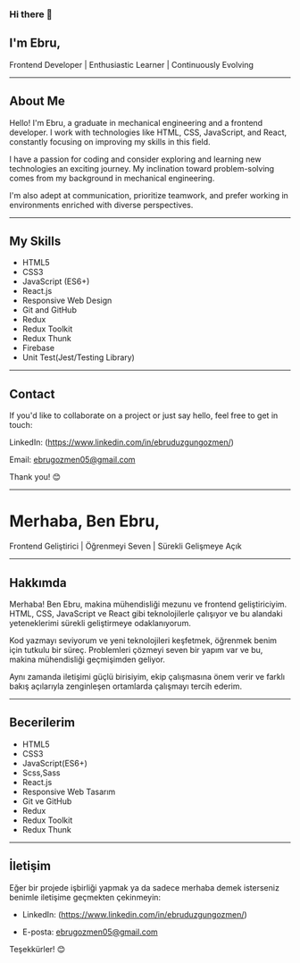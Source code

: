 ### Hi there 👋

## I'm Ebru,

Frontend Developer | Enthusiastic Learner | Continuously Evolving

---

## About Me

Hello! I'm Ebru, a graduate in mechanical engineering and a frontend developer. I work with technologies like HTML, CSS, JavaScript, and React, constantly focusing on improving my skills in this field.

I have a passion for coding and consider exploring and learning new technologies an exciting journey. My inclination toward problem-solving comes from my background in mechanical engineering.

I'm also adept at communication, prioritize teamwork, and prefer working in environments enriched with diverse perspectives.

---

## My Skills

- HTML5
- CSS3
- JavaScript (ES6+)
- React.js
- Responsive Web Design
- Git and GitHub
- Redux
- Redux Toolkit
- Redux Thunk
- Firebase
- Unit Test(Jest/Testing Library)
  

---

## Contact
If you'd like to collaborate on a project or just say hello, feel free to get in touch:

LinkedIn: (https://www.linkedin.com/in/ebruduzgungozmen/)

Email: ebrugozmen05@gmail.com

Thank you! 😊

---
# Merhaba, Ben Ebru,

Frontend Geliştirici | Öğrenmeyi Seven | Sürekli Gelişmeye Açık

---

## Hakkımda

Merhaba! Ben Ebru, makina mühendisliği mezunu ve frontend geliştiriciyim. HTML, CSS, JavaScript ve React gibi teknolojilerle çalışıyor ve bu alandaki yeteneklerimi sürekli geliştirmeye odaklanıyorum. 

Kod yazmayı seviyorum ve yeni teknolojileri keşfetmek, öğrenmek benim için tutkulu bir süreç. Problemleri çözmeyi seven bir yapım var ve bu, makina mühendisliği geçmişimden geliyor. 

Aynı zamanda iletişimi güçlü birisiyim, ekip çalışmasına önem verir ve farklı bakış açılarıyla zenginleşen ortamlarda çalışmayı tercih ederim.

---

## Becerilerim

- HTML5
- CSS3
- JavaScript(ES6+)
- Scss,Sass
- React.js
- Responsive Web Tasarım
- Git ve GitHub
- Redux
- Redux Toolkit
- Redux Thunk

---

## İletişim

Eğer bir projede işbirliği yapmak ya da sadece merhaba demek isterseniz benimle iletişime geçmekten çekinmeyin:

- LinkedIn: (https://www.linkedin.com/in/ebruduzgungozmen/)
  
- E-posta: ebrugozmen05@gmail.com

Teşekkürler! 😊
